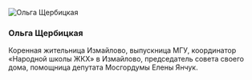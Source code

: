![Ольга Щербицкая](/img/sherbitskaya.jpg)
### Ольга Щербицкая
Коренная жительница Измайлово, выпускница МГУ, координатор  «Народной школы ЖКХ»
в Измайлово, председатель совета своего дома, помощница депутата
Мосгордумы Елены Янчук.
